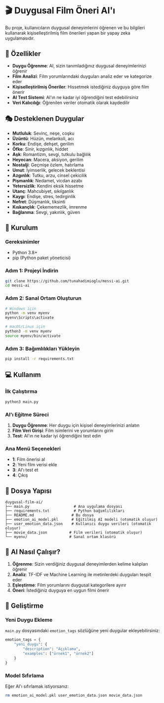 # 🎬 Duygusal Film Öneri AI'ı

Bu proje, kullanıcıların duygusal deneyimlerini öğrenen ve bu bilgileri kullanarak kişiselleştirilmiş film önerileri yapan bir yapay zeka uygulamasıdır.

## 🌟 Özellikler

- **Duygu Öğrenme**: AI, sizin tanımladığınız duygusal deneyimlerinizi öğrenir
- **Film Analizi**: Film yorumlarındaki duyguları analiz eder ve kategorize eder
- **Kişiselleştirilmiş Öneriler**: Hissetmek istediğiniz duyguya göre film önerir
- **AI Test Sistemi**: AI'ın ne kadar iyi öğrendiğini test edebilirsiniz
- **Veri Kalıcılığı**: Öğrenilen veriler otomatik olarak kaydedilir

## 🎭 Desteklenen Duygular

- **Mutluluk**: Sevinç, neşe, coşku
- **Üzüntü**: Hüzün, melankoli, acı
- **Korku**: Endişe, dehşet, gerilim
- **Öfke**: Sinir, kızgınlık, hiddet
- **Aşk**: Romantizm, sevgi, tutkulu bağlılık
- **Heyecan**: Macera, aksiyon, gerilim
- **Nostalji**: Geçmişe özlem, hatırlama
- **Umut**: İyimserlik, gelecek beklentisi
- **Azgınlık**: Tutku, arzu, cinsel çekicilik
- **Pişmanlık**: Nedamet, vicdan azabı
- **Yetersizlik**: Kendini eksik hissetme
- **Utanç**: Mahcubiyet, sıkılganlık
- **Kaygı**: Endişe, stres, tedirginlik
- **Nefret**: Düşmanlık, tiksinti
- **Kıskançlık**: Çekememezlik, imrenme
- **Bağlanma**: Sevgi, yakınlık, güven

## 🚀 Kurulum

### Gereksinimler
- Python 3.8+
- pip (Python paket yöneticisi)

### Adım 1: Projeyi İndirin
```bash
git clone https://github.com/tunahadimioglu/messi-ai.git
cd messi-ai
```

### Adım 2: Sanal Ortam Oluşturun
```bash
# Windows için
python -m venv myenv
myenv\Scripts\activate

# macOS/Linux için
python3 -m venv myenv
source myenv/bin/activate
```

### Adım 3: Bağımlılıkları Yükleyin
```bash
pip install -r requirements.txt
```

## 💻 Kullanım

### İlk Çalıştırma
```bash
python3 main.py
```

### AI'ı Eğitme Süreci
1. **Duygu Öğrenme**: Her duygu için kişisel deneyimlerinizi anlatın
2. **Film Veri Girişi**: Film isimlerini ve yorumlarını girin
3. **Test**: AI'ın ne kadar iyi öğrendiğini test edin

### Ana Menü Seçenekleri
- **1**: Film önerisi al
- **2**: Yeni film verisi ekle
- **3**: AI'ı test et
- **4**: Çıkış

## 📁 Dosya Yapısı

```
duygusal-film-ai/
├── main.py                    # Ana uygulama dosyası
├── requirements.txt           # Python bağımlılıkları
├── README.md                 # Bu dosya
├── emotion_ai_model.pkl      # Eğitilmiş AI modeli (otomatik oluşur)
├── user_emotion_data.json    # Kullanıcı duygu verileri (otomatik oluşur)
├── movie_data.json          # Film verileri (otomatik oluşur)
└── myenv/                   # Sanal ortam klasörü
```

## 🧠 AI Nasıl Çalışır?

1. **Öğrenme**: Sizin verdiğiniz duygusal deneyimlerden kelime kalıpları öğrenir
2. **Analiz**: TF-IDF ve Machine Learning ile metinlerdeki duyguları tespit eder
3. **Eşleştirme**: Film yorumlarını duygusal kategorilere ayırır
4. **Öneri**: İstediğiniz duyguya en uygun filmi önerir

## 🔧 Geliştirme

### Yeni Duygu Ekleme
`main.py` dosyasındaki `emotion_tags` sözlüğüne yeni duygular ekleyebilirsiniz:

```python
emotion_tags = {
    "yeni_duygu": {
        "description": "Açıklama",
        "examples": ["örnek1", "örnek2"]
    }
}
```

### Model Sıfırlama
Eğer AI'ı sıfırlamak istiyorsanız:
```bash
rm emotion_ai_model.pkl user_emotion_data.json movie_data.json
```
